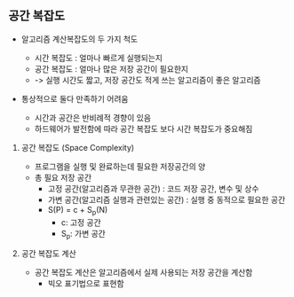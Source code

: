 ## 공간 복잡도

* 알고리즘 계산복잡도의 두 가지 척도
    * 시간 복잡도 : 얼마나 빠르게 실행되는지
    * 공간 복잡도 : 얼마나 많은 저장 공간이 필요한지
    * -> 실행 시간도 짧고, 저장 공간도 적게 쓰는 알고리즘이 좋은 알고리즘

* 통상적으로 둘다 만족하기 어려움
    * 시간과 공간은 반비례적 경향이 있음
    * 하드웨어가 발전함에 따라 공간 복잡도 보다 시간 복잡도가 중요해짐

1. 공간 복잡도 (Space Complexity)
    * 프로그램을 실행 및 완료하는데 필요한 저장공간의 양
    * 총 필요 저장 공간
        * 고정 공간(알고리즘과 무관한 공간) : 코드 저장 공간, 변수 및 상수
        * 가변 공간(알고리즘 실행과 관련있는 공간) : 실행 중 동적으로 필요한 공간
        * S(P) = c + S<sub>p</sub>(N)
            * c: 고정 공간
            * S<sub>p</sub>: 가변 공간
        

2. 공간 복잡도 계산
    * 공간 복잡도 계산은 알고리즘에서 실제 사용되는 저장 공간을 계산함
        * 빅오 표기법으로 표현함